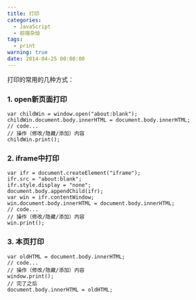 ```yaml
---
title: 打印
categories:
  - JavaScript
  - 前端杂烩
tags:
  - print
warning: true
date: 2014-04-25 00:00:00
---
```



打印的常用的几种方式：

### 1. open新页面打印

    var childWin = window.open("about:blank");
    childWin.document.body.innerHTML = document.body.innerHTML;
    // code... 
    // 操作（修改/隐藏/添加）内容
    childWin.print();
    
### 2. iframe中打印

    var ifr = document.createElement("iframe");
    ifr.src = "about:blank";
    ifr.style.display = "none";
    document.body.appendChild(ifr);
    var win = ifr.contentWindow;
    win.document.body.innerHTML = document.body.innerHTML;
    // code... 
    // 操作（修改/隐藏/添加）内容
    win.print();
    
### 3. 本页打印

    var oldHTML = document.body.innerHTML;
    // code... 
    // 操作（修改/隐藏/添加）内容
    window.print();
    // 完了之后
    document.body.innerHTML = oldHTML;
    
